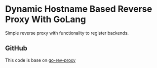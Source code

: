 # Dynamic Hostname Based Reverse Proxy With GoLang

Simple reverse proxy with functionality to register backends.


## GitHub

This code is base on  [go-rev-proxy](https://github.com/afoley587/go-rev-proxy)
